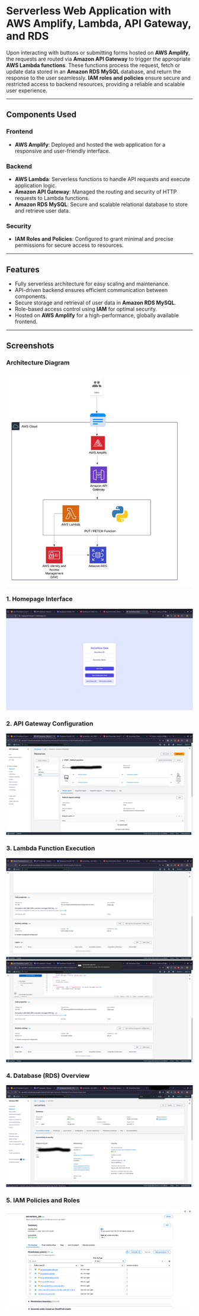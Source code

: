 # Serverless Web Application with AWS Amplify, Lambda, API Gateway, and RDS

Upon interacting with buttons or submitting forms hosted on **AWS Amplify**, the requests are routed via **Amazon API Gateway** to trigger the appropriate **AWS Lambda functions**. These functions process the request, fetch or update data stored in an **Amazon RDS MySQL** database, and return the response to the user seamlessly. **IAM roles and policies** ensure secure and restricted access to backend resources, providing a reliable and scalable user experience.

---

## Components Used  

### Frontend  
- **AWS Amplify**: Deployed and hosted the web application for a responsive and user-friendly interface.

### Backend  
- **AWS Lambda**: Serverless functions to handle API requests and execute application logic.  
- **Amazon API Gateway**: Managed the routing and security of HTTP requests to Lambda functions.  
- **Amazon RDS MySQL**: Secure and scalable relational database to store and retrieve user data.  

### Security  
- **IAM Roles and Policies**: Configured to grant minimal and precise permissions for secure access to resources.

---

## Features  
- Fully serverless architecture for easy scaling and maintenance.  
- API-driven backend ensures efficient communication between components.  
- Secure storage and retrieval of user data in **Amazon RDS MySQL**.  
- Role-based access control using **IAM** for optimal security.  
- Hosted on **AWS Amplify** for a high-performance, globally available frontend.

---

## Screenshots  

### Architecture Diagram

![Architecture Diagram](./res/arch_amplify.png)

### 1. Homepage Interface  

![main page hosted on Amplify](./res/Amplify_frontend.png)

### 2. API Gateway Configuration  
![API Gateway routes](./res/api_gateway.png)

### 3. Lambda Function Execution  
![Lambda function](./res/fetch.png)
![Lambda function](./res/put.png)

### 4. Database (RDS) Overview  
![RDS instance](./res/rds.png)

### 5. IAM Policies and Roles  
![IAM role/policy](./res/iam.png)



